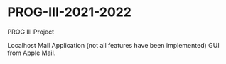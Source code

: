 # PROG-III-2021-2022
PROG III Project

Localhost Mail Application (not all features have been implemented)
GUI from Apple Mail.
